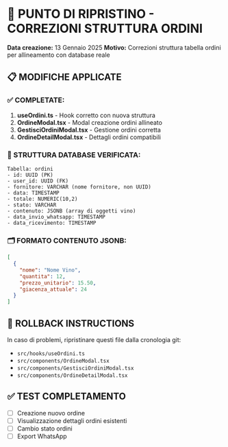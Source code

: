 
# 🔄 PUNTO DI RIPRISTINO - CORREZIONI STRUTTURA ORDINI

**Data creazione:** 13 Gennaio 2025
**Motivo:** Correzioni struttura tabella ordini per allineamento con database reale

## 📋 MODIFICHE APPLICATE

### ✅ COMPLETATE:
1. **useOrdini.ts** - Hook corretto con nuova struttura
2. **OrdineModal.tsx** - Modal creazione ordini allineato
3. **GestisciOrdiniModal.tsx** - Gestione ordini corretta
4. **OrdineDetailModal.tsx** - Dettagli ordini compatibili

### 🔧 STRUTTURA DATABASE VERIFICATA:
```
Tabella: ordini
- id: UUID (PK)
- user_id: UUID (FK)
- fornitore: VARCHAR (nome fornitore, non UUID)
- data: TIMESTAMP
- totale: NUMERIC(10,2)
- stato: VARCHAR
- contenuto: JSONB (array di oggetti vino)
- data_invio_whatsapp: TIMESTAMP
- data_ricevimento: TIMESTAMP
```

### 🗂️ FORMATO CONTENUTO JSONB:
```json
[
  {
    "nome": "Nome Vino",
    "quantita": 12,
    "prezzo_unitario": 15.50,
    "giacenza_attuale": 24
  }
]
```

## 🚨 ROLLBACK INSTRUCTIONS

In caso di problemi, ripristinare questi file dalla cronologia git:
- `src/hooks/useOrdini.ts`
- `src/components/OrdineModal.tsx` 
- `src/components/GestisciOrdiniModal.tsx`
- `src/components/OrdineDetailModal.tsx`

## ✅ TEST COMPLETAMENTO
- [ ] Creazione nuovo ordine
- [ ] Visualizzazione dettagli ordini esistenti
- [ ] Cambio stato ordini
- [ ] Export WhatsApp
